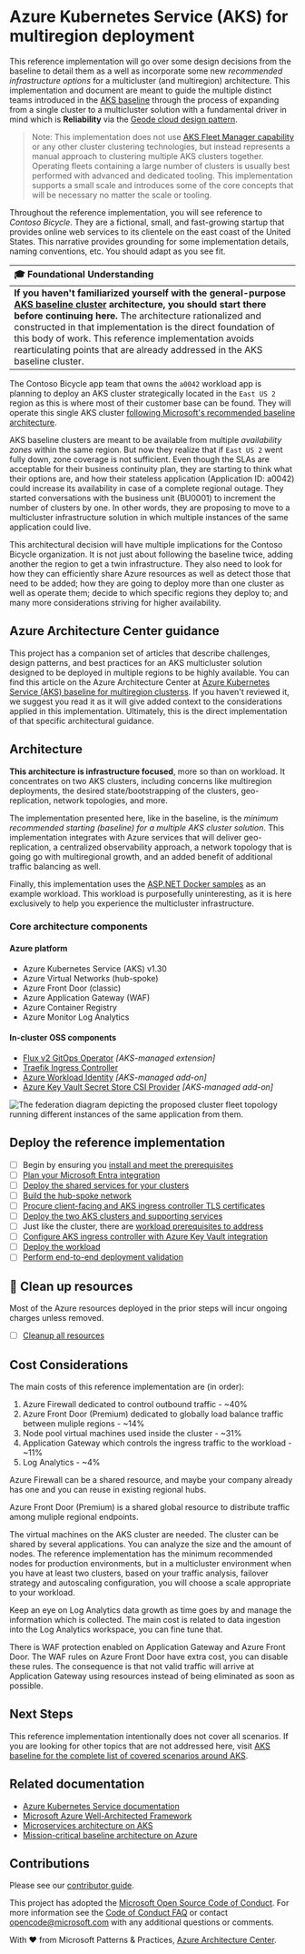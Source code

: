 # Azure Kubernetes Service (AKS) for multiregion deployment

This reference implementation will go over some design decisions from the baseline to detail them as a well as incorporate some new *recommended infrastructure options* for a multicluster (and multiregion) architecture. This implementation and document are meant to guide the multiple distinct teams introduced in the [AKS baseline](https://github.com/mspnp/aks-baseline) through the process of expanding from a single cluster to a multicluster solution with a fundamental driver in mind which is **Reliability** via the [Geode cloud design pattern](https://learn.microsoft.com/azure/architecture/patterns/geodes).

> Note: This implementation does not use [AKS Fleet Manager capability](https://learn.microsoft.com/azure/kubernetes-fleet/) or any other cluster clustering technologies, but instead represents a manual approach to clustering multiple AKS clusters together. Operating fleets containing a large number of clusters is usually best performed with advanced and dedicated tooling. This implementation supports a small scale and introduces some of the core concepts that will be necessary no matter the scale or tooling.

Throughout the reference implementation, you will see reference to _Contoso Bicycle_. They are a fictional, small, and fast-growing startup that provides online web services to its clientele on the east coast of the United States. This narrative provides grounding for some implementation details, naming conventions, etc. You should adapt as you see fit.

| 🎓 Foundational Understanding                                                                                                                                                                                                                                                                                                                                                                                                           |
| :-------------------------------------------------------------------------------------------------------------------------------------------------------------------------------------------------------------------------------------------------------------------------------------------------------------------------------------------------------------------------------------------------------------------------------------- |
| **If you haven't familiarized yourself with the general-purpose [AKS baseline cluster](https://github.com/mspnp/aks-baseline) architecture, you should start there before continuing here.** The architecture rationalized and constructed in that implementation is the direct foundation of this body of work. This reference implementation avoids rearticulating points that are already addressed in the AKS baseline cluster. |

The Contoso Bicycle app team that owns the `a0042` workload app is planning to deploy an AKS cluster strategically located in the `East US 2` region as this is where most of their customer base can be found. They will operate this single AKS cluster [following Microsoft's recommended baseline architecture](https://learn.microsoft.com/azure/architecture/reference-architectures/containers/aks/baseline-aks).

AKS baseline clusters are meant to be available from multiple *availability zones* within the same region. But now they realize that if `East US 2` went fully down, zone coverage is not sufficient. Even though the SLAs are acceptable for their business continuity plan, they are starting to think what their options are, and how their stateless application (Application ID: a0042) could increase its availability in case of a complete regional outage. They started conversations with the business unit (BU0001) to increment the number of clusters by one. In other words, they are proposing to move to a multicluster infrastructure solution in which multiple instances of the same application could live.

This architectural decision will have multiple implications for the Contoso Bicycle organization. It is not just about following the baseline twice, adding another the region to get a twin infrastructure. They also need to look for how they can efficiently share Azure resources as well as detect those that need to be added; how they are going to deploy more than one cluster as well as operate them; decide to which specific regions they deploy to; and many more considerations striving for higher availability.

## Azure Architecture Center guidance

This project has a companion set of articles that describe challenges, design patterns, and best practices for an AKS multicluster solution designed to be deployed in multiple regions to be highly available. You can find this article on the Azure Architecture Center at [Azure Kubernetes Service (AKS) baseline for multiregion clusterss](https://aka.ms/architecture/aks-baseline-multi-region). If you haven't reviewed it, we suggest you read it as it will give added context to the considerations applied in this implementation. Ultimately, this is the direct implementation of that specific architectural guidance.

## Architecture

**This architecture is infrastructure focused**, more so than on workload. It concentrates on two AKS clusters, including concerns like multiregion deployments, the desired state/bootstrapping of the clusters, geo-replication, network topologies, and more.

The implementation presented here, like in the baseline, is the *minimum recommended starting (baseline) for a multiple AKS cluster solution*. This implementation integrates with Azure services that will deliver geo-replication, a centralized observability approach, a network topology that is going go with multiregional growth, and an added benefit of additional traffic balancing as well.

Finally, this implementation uses the [ASP.NET Docker samples](https://github.com/dotnet/dotnet-docker/tree/main/samples/aspnetapp) as an example workload. This workload is purposefully uninteresting, as it is here exclusively to help you experience the multicluster infrastructure.

### Core architecture components

#### Azure platform

- Azure Kubernetes Service (AKS) v1.30
- Azure Virtual Networks (hub-spoke)
- Azure Front Door (classic)
- Azure Application Gateway (WAF)
- Azure Container Registry
- Azure Monitor Log Analytics

#### In-cluster OSS components

- [Flux v2 GitOps Operator](https://fluxcd.io) *[AKS-managed extension]*
- [Traefik Ingress Controller](https://doc.traefik.io/traefik/v3.1/routing/providers/kubernetes-ingress/)
- [Azure Workload Identity](https://github.com/Azure/azure-workload-identity) *[AKS-managed add-on]*
- [Azure Key Vault Secret Store CSI Provider](https://github.com/Azure/secrets-store-csi-driver-provider-azure) *[AKS-managed add-on]*

![The federation diagram depicting the proposed cluster fleet topology running different instances of the same application from them.](./docs/deploy/images/aks-baseline-multi-cluster.png)

## Deploy the reference implementation

- [ ] Begin by ensuring you [install and meet the prerequisites](./docs/deploy/01-prerequisites.md)
- [ ] [Plan your Microsoft Entra integration](./docs/deploy/02-auth.md)
- [ ] [Deploy the shared services for your clusters](./docs/deploy/03-cluster-prerequisites.md)
- [ ] [Build the hub-spoke network](./docs/deploy/04-networking.md)
- [ ] [Procure client-facing and AKS ingress controller TLS certificates](./docs/deploy/05-ca-certificates.md)
- [ ] [Deploy the two AKS clusters and supporting services](./docs/deploy/06-aks-cluster.md)
- [ ] Just like the cluster, there are [workload prerequisites to address](./docs/deploy/07-workload-prerequisites.md)
- [ ] [Configure AKS ingress controller with Azure Key Vault integration](./docs/deploy/08-secret-managment-and-ingress-controller.md)
- [ ] [Deploy the workload](./docs/deploy/09-workload.md)
- [ ] [Perform end-to-end deployment validation](./docs/deploy/10-validation.md)

## :broom: Clean up resources

Most of the Azure resources deployed in the prior steps will incur ongoing charges unless removed.

- [ ] [Cleanup all resources](./docs/deploy/11-cleanup.md)

## Cost Considerations

The main costs of this reference implementation are (in order):

1. Azure Firewall dedicated to control outbound traffic - ~40%
1. Azure Front Door (Premium) dedicated to globally load balance traffic between muliple regions - ~14%
1. Node pool virtual machines used inside the cluster - ~31%
1. Application Gateway which controls the ingress traffic to the workload - ~11%
1. Log Analytics - ~4%

Azure Firewall can be a shared resource, and maybe your company already has one and you can reuse in existing regional hubs.

Azure Front Door (Premium) is a shared global resource to distribute traffic among muliple regional endpoints.

The virtual machines on the AKS cluster are needed. The cluster can be shared by several applications. You can analyze the size and the amount of nodes. The reference implementation has the minimum recommended nodes for production environments, but in a multicluster environment when you have at least two clusters, based on your traffic analysis, failover strategy and autoscaling configuration, you will choose a scale appropriate to your workload.

Keep an eye on Log Analytics data growth as time goes by and manage the information which is collected. The main cost is related to data ingestion into the Log Analytics workspace, you can fine tune that.

There is WAF protection enabled on Application Gateway and Azure Front Door. The WAF rules on Azure Front Door have extra cost, you can disable these rules. The consequence is that not valid traffic will arrive at Application Gateway using resources instead of being eliminated as soon as possible.

## Next Steps

This reference implementation intentionally does not cover all scenarios. If you are looking for other topics that are not addressed here, visit [AKS baseline for the complete list of covered scenarios around AKS](https://github.com/mspnp/aks-baseline#advanced-topics).

## Related documentation

- [Azure Kubernetes Service documentation](https://learn.microsoft.com/azure/aks/)
- [Microsoft Azure Well-Architected Framework](https://learn.microsoft.com/azure/well-architected/)
- [Microservices architecture on AKS](https://learn.microsoft.com/azure/architecture/reference-architectures/containers/aks-microservices/aks-microservices)
- [Mission-critical baseline architecture on Azure](https://learn.microsoft.com/azure/architecture/reference-architectures/containers/aks-mission-critical/mission-critical-intro)

## Contributions

Please see our [contributor guide](./CONTRIBUTING.md).

This project has adopted the [Microsoft Open Source Code of Conduct](https://opensource.microsoft.com/codeofconduct/). For more information see the [Code of Conduct FAQ](https://opensource.microsoft.com/codeofconduct/faq/) or contact <opencode@microsoft.com> with any additional questions or comments.

With :heart: from Microsoft Patterns & Practices, [Azure Architecture Center](https://aka.ms/architecture).
